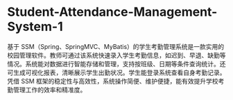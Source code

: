 # Student-Attendance-Management-System-1
基于 SSM（Spring、SpringMVC、MyBatis）的学生考勤管理系统是一款实用的校园管理软件。教师可通过该系统快速录入学生考勤信息，如迟到、早退、缺勤等情况。系统能对数据进行智能存储和管理，支持按班级、日期等条件查询统计。还可生成可视化报表，清晰展示学生出勤状况。学生能登录系统查看自身考勤记录。凭借 SSM 框架的稳定性与高效性，系统操作简便、维护便捷，能有效提升学校考勤管理工作的效率和精准度。 
